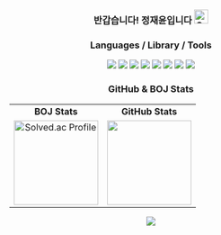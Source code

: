 <div align=center>
<h3>반갑습니다! 정재윤입니다 <img src="https://raw.githubusercontent.com/Tarikul-Islam-Anik/Animated-Fluent-Emojis/master/Emojis/Smilies/Grinning%20Squinting%20Face.png" alt="Grinning Squinting Face" width="25" height="25" />
</h3>



### Languages / Library / Tools 
<img src="https://img.shields.io/badge/C-A8B9CC.svg?style=for-the-badge&logo=c&logoColor=white" />  <img src="https://img.shields.io/badge/C++-00599C.svg?style=for-the-badge&logo=c%2B%2B&logoColor=white" /> <img src="https://img.shields.io/badge/Android-3DDC84.svg?style=for-the-badge&logo=android&logoColor=white" /> <img src="https://img.shields.io/badge/Node.js-339933.svg?style=for-the-badge&logo=nodedotjs&logoColor=white" />
<img src="https://img.shields.io/badge/MySQL-4479A1.svg?style=for-the-badge&logo=mysql&logoColor=white" />
<img src="https://img.shields.io/badge/Linux-FCC624.svg?style=for-the-badge&logo=linux&logoColor=black" /> <img src="https://img.shields.io/badge/Ubuntu-E95420.svg?style=for-the-badge&logo=ubuntu&logoColor=white" />
<img src="https://img.shields.io/badge/Git-F05032.svg?style=for-the-badge&logo=git&logoColor=white" />


### GitHub & BOJ Stats

<table align="center">
  <tr>
    <td align="center"><strong>BOJ Stats</strong></td>
    <td align="center"><strong>GitHub Stats</strong></td>
  </tr>
  <tr>
    <td align="center">
      <a href="https://solved.ac/whitecy/">
        <img src="http://mazassumnida.wtf/api/v2/generate_badge?boj=whitecy" alt="Solved.ac Profile" height="150" />
      </a>
    </td>
    <td align="center">
      <img src="https://github-readme-stats.vercel.app/api/top-langs/?username=whitecy01&layout=compact" height="150"/>
    </td>
  </tr>
</table>

<p align="center">
  <img src="https://capsule-render.vercel.app/api?type=waving&color=color=0:43e97b,100:38f9d7&height=100&section=footer"/>
</p>
